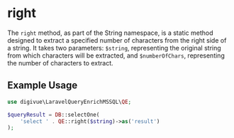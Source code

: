 # right

The `right` method, as part of the String namespace, is a static method designed to extract a specified number of
characters from the right side of a string. It takes two parameters: `$string`, representing the original string from
which characters will be extracted, and `$numberOfChars`, representing the number of characters to extract.

## Example Usage

```php
use digivue\LaravelQueryEnrichMSSQL\QE;

$queryResult = DB::selectOne(
    'select ' . QE::right($string)->as('result')
);
```